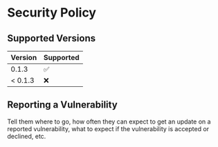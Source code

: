 # Security Policy

## Supported Versions

| Version | Supported          |
| ------- | ------------------ |
| 0.1.3   | :white_check_mark: |
| < 0.1.3   | :x:              |

## Reporting a Vulnerability

Tell them where to go, how often they can expect to get an update on a
reported vulnerability, what to expect if the vulnerability is accepted or
declined, etc.
